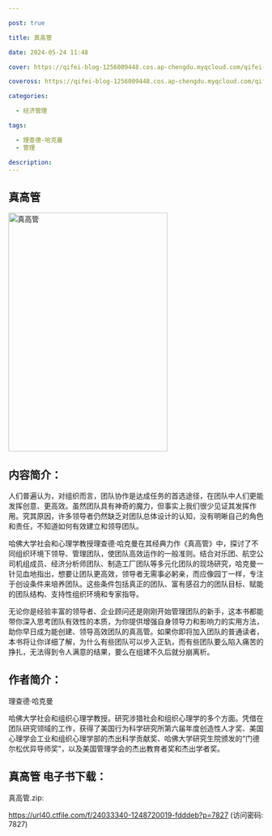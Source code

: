 ```yaml
---

post: true

title: 真高管

date: 2024-05-24 11:48

cover: https://qifei-blog-1256009448.cos.ap-chengdu.myqcloud.com/qifei-blog/663738900ea9cb1403a78851.jpg

coveross: https://qifei-blog-1256009448.cos.ap-chengdu.myqcloud.com/qifei-blog/663738900ea9cb1403a78851.jpg

categories:

  - 经济管理

tags:

  - 理查德·哈克曼
  - 管理

description:
---
```


## 真高管
<img alt="真高管 " class="aligncenter loading" data-was-processed="true" decoding="async" fetchpriority="high" height="471" src="https://qifei-blog-1256009448.cos.ap-chengdu.myqcloud.com/qifei-blog/663738900ea9cb1403a78851.jpg" style="cursor: zoom-in;" width="314"/>

## 内容简介：

人们普遍认为，对组织而言，团队协作是达成任务的首选途径，在团队中人们更能发挥创意、更高效。虽然团队具有神奇的魔力，但事实上我们很少见证其发挥作用。究其原因，许多领导者仍然缺乏对团队总体设计的认知，没有明晰自己的角色和责任，不知道如何有效建立和领导团队。

哈佛大学社会和心理学教授理查德·哈克曼在其经典力作《真高管》中，探讨了不同组织环境下领导、管理团队，使团队高效运作的一般准则。结合对乐团、航空公司机组成员、经济分析师团队、制造工厂团队等多元化团队的现场研究，哈克曼一针见血地指出，想要让团队更高效，领导者无需事必躬亲，而应像园丁一样，专注于创设条件来培养团队。这些条件包括真正的团队、富有感召力的团队目标、赋能的团队结构、支持性组织环境和专家指导。

无论你是经验丰富的领导者、企业顾问还是刚刚开始管理团队的新手，这本书都能带你深入思考团队有效性的本质，为你提供增强自身领导力和影响力的实用方法，助你早日成为能创建、领导高效团队的真高管。如果你即将加入团队的普通读者，本书将让你详细了解，为什么有些团队可以步入正轨，而有些团队要么陷入痛苦的挣扎，无法得到令人满意的结果，要么在组建不久后就分崩离析。

## 作者简介：

理查德·哈克曼

哈佛大学社会和组织心理学教授。研究涉猎社会和组织心理学的多个方面。凭借在团队研究领域的工作，获得了美国行为科学研究所第六届年度创造性人才奖、美国心理学会工业和组织心理学部的杰出科学贡献奖、哈佛大学研究生院颁发的“门德尔松优异导师奖”，以及美国管理学会的杰出教育者奖和杰出学者奖。

## 真高管 电子书下载：
真高管.zip: 

https://url40.ctfile.com/f/24033340-1248720019-fdddeb?p=7827 (访问密码: 7827)
